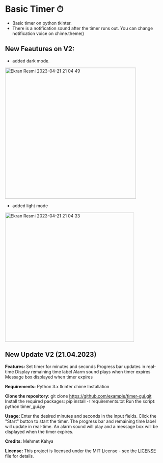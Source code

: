 # Basic Timer ⏱
- Basic timer on python tkinter.
- There is a notification sound after the timer runs out. You can change notification voice on chime.theme() 



## New Feautures on V2:
- added dark mode.
<img width="426" alt="Ekran Resmi 2023-04-21 21 04 49" src="https://user-images.githubusercontent.com/84154488/233704865-547af82b-89b6-4403-8028-7c6dc30a8dee.png">

- added light mode
<img width="420" alt="Ekran Resmi 2023-04-21 21 04 33" src="https://user-images.githubusercontent.com/84154488/233704871-fb37bdf3-2555-449a-9734-afc3f1b72e9e.png">



## New Update V2 (21.04.2023)

**Features:**
Set timer for minutes and seconds
Progress bar updates in real-time
Display remaining time label
Alarm sound plays when timer expires
Message box displayed when timer expires

**Requirements:**
Python 3.x
tkinter
chime
Installation

**Clone the repository:** git clone https://github.com/example/timer-gui.git
Install the required packages: pip install -r requirements.txt
Run the script: python timer_gui.py

**Usage:**
Enter the desired minutes and seconds in the input fields.
Click the "Start" button to start the timer.
The progress bar and remaining time label will update in real-time.
An alarm sound will play and a message box will be displayed when the timer expires.

**Credits:**
Mehmet Kahya

**License:**
This project is licensed under the MIT License - see the [LICENSE](https://chat.openai.com/LICENSE) file for details.

